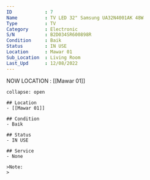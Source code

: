 ```yaml
---
ID            : 7
Name          : TV LED 32" Samsung UA32N4001AK 48W
Type          : TV
Category      : Electronic
S/N           : B2D034SR600898R
Condition     : Baik
Status        : IN USE
Location      : Mawar 01
Sub_Location  : Living Room
Last_Upd      : 12/08/2022
---
```



NOW LOCATION : [[Mawar 01]]

```ad-History
collapse: open

## Location
- [[Mawar 01]]

## Condition
- Baik

## Status
- IN USE

## Service
- None

>Note:
>


```
